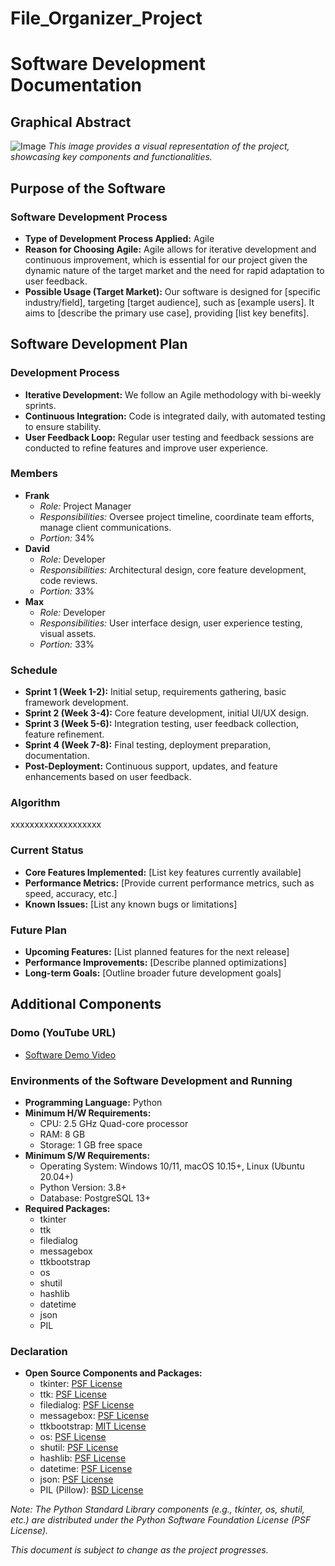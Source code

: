 # File_Organizer_Project


# Software Development Documentation

## Graphical Abstract

![Image](https://github.com/user-attachments/assets/24d32416-d1a0-4904-9258-ec238c6bc271)
*This image provides a visual representation of the project, showcasing key components and functionalities.*

## Purpose of the Software

### Software Development Process
- **Type of Development Process Applied:** Agile
- **Reason for Choosing Agile:** Agile allows for iterative development and continuous improvement, which is essential for our project given the dynamic nature of the target market and the need for rapid adaptation to user feedback.
- **Possible Usage (Target Market):** Our software is designed for [specific industry/field], targeting [target audience], such as [example users]. It aims to [describe the primary use case], providing [list key benefits].

## Software Development Plan

### Development Process
- **Iterative Development:** We follow an Agile methodology with bi-weekly sprints.
- **Continuous Integration:** Code is integrated daily, with automated testing to ensure stability.
- **User Feedback Loop:** Regular user testing and feedback sessions are conducted to refine features and improve user experience.

### Members
- **Frank**  
  - *Role:* Project Manager  
  - *Responsibilities:* Oversee project timeline, coordinate team efforts, manage client communications.  
  - *Portion:* 34%
- **David**  
  - *Role:* Developer  
  - *Responsibilities:* Architectural design, core feature development, code reviews.  
  - *Portion:* 33%
- **Max**  
  - *Role:* Developer  
  - *Responsibilities:* User interface design, user experience testing, visual assets.  
  - *Portion:* 33%

### Schedule
- **Sprint 1 (Week 1-2):** Initial setup, requirements gathering, basic framework development.
- **Sprint 2 (Week 3-4):** Core feature development, initial UI/UX design.
- **Sprint 3 (Week 5-6):** Integration testing, user feedback collection, feature refinement.
- **Sprint 4 (Week 7-8):** Final testing, deployment preparation, documentation.
- **Post-Deployment:** Continuous support, updates, and feature enhancements based on user feedback.

### Algorithm

xxxxxxxxxxxxxxxxxxx

### Current Status
- **Core Features Implemented:** [List key features currently available]
- **Performance Metrics:** [Provide current performance metrics, such as speed, accuracy, etc.]
- **Known Issues:** [List any known bugs or limitations]

### Future Plan
- **Upcoming Features:** [List planned features for the next release]
- **Performance Improvements:** [Describe planned optimizations]
- **Long-term Goals:** [Outline broader future development goals]


## Additional Components

### Domo (YouTube URL)
- [Software Demo Video](https://www.youtube.com/watch?v=example)

### Environments of the Software Development and Running
- **Programming Language:** Python
- **Minimum H/W Requirements:**  
  - CPU: 2.5 GHz Quad-core processor  
  - RAM: 8 GB  
  - Storage: 1 GB free space
- **Minimum S/W Requirements:**  
  - Operating System: Windows 10/11, macOS 10.15+, Linux (Ubuntu 20.04+)  
  - Python Version: 3.8+  
  - Database: PostgreSQL 13+
- **Required Packages:**  
  - tkinter  
  - ttk
  - filedialog
  - messagebox
  - ttkbootstrap
  - os  
  - shutil  
  - hashlib  
  - datetime  
  - json
  - PIL

### Declaration
- **Open Source Components and Packages:**  
  - tkinter: [PSF License](https://docs.python.org/3/license.html)  
  - ttk: [PSF License](https://docs.python.org/3/license.html)  
  - filedialog: [PSF License](https://docs.python.org/3/license.html)  
  - messagebox: [PSF License](https://docs.python.org/3/license.html)  
  - ttkbootstrap: [MIT License](https://github.com/israel-dryer/ttkbootstrap/blob/main/LICENSE)  
  - os: [PSF License](https://docs.python.org/3/license.html)  
  - shutil: [PSF License](https://docs.python.org/3/license.html)  
  - hashlib: [PSF License](https://docs.python.org/3/license.html)  
  - datetime: [PSF License](https://docs.python.org/3/license.html)  
  - json: [PSF License](https://docs.python.org/3/license.html)  
  - PIL (Pillow): [BSD License](https://github.com/python-pillow/Pillow/blob/main/LICENSE)  

*Note: The Python Standard Library components (e.g., tkinter, os, shutil, etc.) are distributed under the Python Software Foundation License (PSF License).*

*This document is subject to change as the project progresses.*
